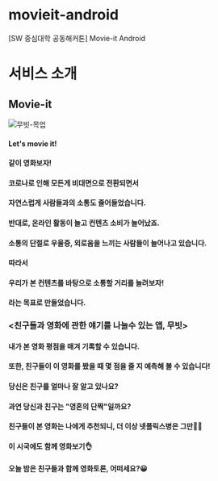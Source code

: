 # movieit-android
[SW 중심대학 공동해커톤] Movie-it Android



# 서비스 소개


## Movie-it
![무빗-목업](https://user-images.githubusercontent.com/50787869/107108075-c24b2180-6878-11eb-8b8c-60b064122ee1.jpeg)

#### Let's movie it! 
#### 같이 영화보자!


#### 코로나로 인해 모든게 비대면으로 전환되면서 
#### 자연스럽게 사람들과의 소통도 줄어들었습니다.


#### 반대로, 온라인 활동이 늘고 컨텐츠 소비가 늘어났죠. 
#### 소통의 단절로 우울증, 외로움을 느끼는 사람들이 늘어나고 있습니다.


#### 따라서 
#### 우리가 본 컨텐츠를 바탕으로 소통할 거리를 늘려보자! 
#### 라는 목표로 만들었습니다.


### <친구들과 영화에 관한 얘기를 나눌수 있는 앱, 무빗>


#### 내가 본 영화 평점을 매겨 기록할 수 있습니다.  
#### 또한, 친구들이 이 영화를 봤을 때 몇 점을 줄 지 예측해 볼 수 있습니다!


#### 당신은 친구를 얼마나 잘 알고 있나요?


#### 과연 당신과 친구는 "영혼의 단짝"일까요?


#### 친구들이 본 영화는 나에게 추천되니, 더 이상 넷플릭스병은 그만🙅‍♀️


#### 이 시국에도 함께 영화보기👌


#### 오늘 밤은 친구들과 함께 영화토론, 어떠세요?😀

